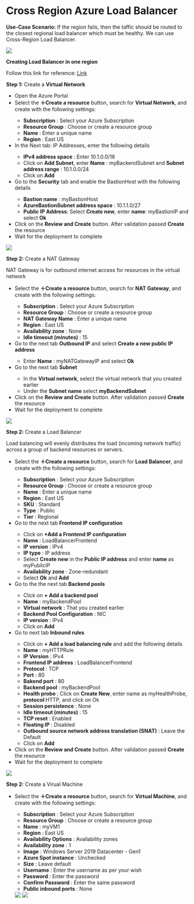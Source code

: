 # Cross Region Azure Load Balancer

<b>Use-Case Scenario:</b> If the region fails, then the taffic should be routed to the closest regional load balancer which must be healthy. We can use Cross-Region Load Balancer.

<img src="Images/cross-region-load-balancer.png">

<b>Creating Load Balancer in one region</b> 

Follow this link for reference: <a href="https://docs.microsoft.com/en-in/azure/load-balancer/quickstart-load-balancer-standard-public-portal?tabs=option-1-create-load-balancer-standard">Link</a>

<b>Step 1:</b> Create a <b>Virtual Network</b>
<ul>
  <li>Open the Azure Portal</li>
  <li>Select the <b>＋Create a resource</b> button, search for <b>Virtual Network</b>, and create with the following settings:</li>
  <ul>
    <li><b>Subscription</b> : Select your Azure Subscription</li>
    <li><b>Resource Group</b> : Choose or create a resource group</li>
    <li><b>Name</b> : Enter a unique name</li>
    <li><b>Region</b> : East US</li>
  </ul>
  <li>In the Next tab: IP Addresses, enter the following details</li>
  <ul>
    <li><b>IPv4 address space</b> : Enter 10.1.0.0/16</li>
    <li>Click on <b>Add Subnet</b>, enter <b>Name</b> : myBackendSubnet and <b>Subnet address range</b> : 10.1.0.0/24</li>
    <li>Click on <b>Add</b></li>
  </ul>
  <li>Go to the <b>Security</b> tab and enable the BastionHost with the following details</li>
  <ul>
    <li><b>Bastion name</b> : myBastionHost</li>
    <li><b>AzureBastionSubnet address space</b> : 10.1.1.0/27</li>
    <li><b>Public IP Address</b>: Select <b>Create new</b>, enter <b>name</b>: myBastionIP and select <b>Ok</b></li>
  </ul>
  <li>Click on the <b>Review and Create</b> button. After validation passed <b>Create</b> the resource </li>
  <li>Wait for the deployment to complete</li>
 </ul>
 
 <img src="Images/Creation of Virtual Network.png">
 
 <b>Step 2:</b> Create a NAT Gateway
 
 NAT Gateway is for outbound internet access for resources in the virtual network
 
 <ul>
  <li>Select the <b>＋Create a resource</b> button, search for <b>NAT Gateway</b>, and create with the following settings:</li>
  <ul>
    <li><b>Subscription</b> : Select your Azure Subscription</li>
    <li><b>Resource Group</b> : Choose or create a resource group</li>
    <li><b>NAT Gateway Name</b> : Enter a unique name</li>
    <li><b>Region</b> : East US</li>
    <li><b>Availability zone</b> : None</li>
    <li><b>Idle timeout (minutes)</b> : 15</li>
  </ul>
  <li>Go to the next tab <b>Outbound IP</b> and select <b>Create a new public IP address</b></li>
  <ul>
    <li>Enter <b>Name</b> : myNATGatewayIP and select <b>Ok</b></li>
  </ul>
  <li>Go to the next tab <b>Subnet</b></li>
  <ul>
    <li>In the <b>Virtual network</b>, select the virtual network that you created earlier</li>
    <li>Under the <b>Subnet name</b> select <b>myBackendSubnet</b></li>
  </ul>
  <li>Click on the <b>Review and Create</b> button. After validation passed <b>Create</b> the resource </li>
  <li>Wait for the deployment to complete</li>
 </ul>
 
 <img src="Images/Creation of NAT Gateway.png">
 
 <b>Step 2:</b> Create a Load Balancer
 
 Load balancing will evenly distributes the load (incoming network traffic) across a group of backend resources or servers.
 
 <ul>
  <li>Select the <b>＋Create a resource</b> button, search for <b>Load Balancer</b>, and create with the following settings:</li>
  <ul>
    <li><b>Subscription</b> : Select your Azure Subscription</li>
    <li><b>Resource Group</b> : Choose or create a resource group</li>
    <li><b>Name</b> : Enter a unique name</li>
    <li><b>Region</b> : East US</li>
    <li><b>SKU</b> : Standard</li>
    <li><b>Type</b> : Public</li>
    <li><b>Tier</b> : Regional</li>
  </ul>
  <li>Go to the next tab <b>Frontend IP configuration</b></li>
  <ul>
    <li>Click on <b>+Add a Frontend IP configuration</b></li>
    <li><b>Name</b> : LoadBalancerFrontend </li>
    <li><b>IP version</b> : IPv4</li>
    <li><b>IP type</b> : IP address</li>
    <li>Select <b>Create new</b> in the <b>Public IP address</b> and enter <b>name</b> as myPublicIP</li>
    <li><b>Availability zone</b> : Zone-redundant</li>
    <li>Select <b>Ok</b> and <b>Add</b></li>
  </ul>
  <li>Go to the the next tab <b>Backend pools</b></li>
  <ul>
    <li>Click on <b>+ Add a backend pool</b></li>
    <li><b>Name</b> : myBackendPool</li>
    <li><b>Virtual network</b> : That you created earlier</li>
    <li><b>Backend Pool Configuration</b> : NIC</li>
    <li><b>IP version</b> : IPv4</li>
    <li>Click on <b>Add</b></li>
  </ul>
  <li>Go to next tab <b>Inbound rules</b></li>
  <ul>
    <li>Click on <b>+ Add a load balancing rule</b> and add the following details</li>
    <li><b>Name</b> : myHTTPRule</li>
    <li><b>IP Version</b> : IPv4</li>
    <li><b>Frontend IP address</b> : LoadBalancerFrontend</li>
    <li><b>Protocol</b> : TCP</li>
    <li><b>Port</b> : 80</li>
    <li><b>Bakend port</b> : 80</li>
    <li><b>Backend pool</b> : myBackendPool</li>
    <li><b>Health probe</b> : Click on <b>Create New</b>, enter name as myHealthProbe, <b>protocol</b>:HTTP, and click on Ok</li>
    <li><b>Session persistence</b> : None</li>
    <li><b>Idle timeout (minutes)</b> : 15</li>
    <li><b>TCP reset</b> : Enabled</li>
    <li><b>Floating IP</b> : Disabled</li>
    <li><b>Outbound source network address translation (SNAT)</b> : Leave the Default</li>
    <li>Click on <b>Add</b>
  </ul>
  <li>Click on the <b>Review and Create</b> button. After validation passed <b>Create</b> the resource </li>
  <li>Wait for the deployment to complete</li>
 </ul>
 
 
 <img src="Images/Creation of Load Balancer.png">
 
 <b>Step 2:</b> Create a Virual Machine
 
 <ul>
  <li>Select the <b>＋Create a resource</b> button, search for <b>Virtual Machine</b>, and create with the following settings:</li>
  <ul>
    <li><b>Subscription</b> : Select your Azure Subscription</li>
    <li><b>Resource Group</b> : Choose or create a resource group</li>
    <li><b>Name</b> : myVM1</li>
    <li><b>Region</b> : East US</li>
    <li><b>Availability Options</b> : Availability zones</li>
    <li><b>Availability zone</b> : 1</li>
    <li><b>Image</b> : Windows Server 2019 Datacenter - Gen1</li>
    <li><b>Azure Spot instance</b> : Unchecked</li>
    <li><b>Size</b> : Leave default</li>
    <li><b>Username</b> : Enter the username as per your wish</li>
    <li><b>Password</b> : Enter the password</li>
    <li><b>Confirm Password</b> : Enter the same password</li>
    <li><b>Public inbound ports</b> : None</li>
  </ul>
 
 <img src="Images/Creation of VM-1.png">
 <img src="Images/Creation of Vm-2.png">
  
